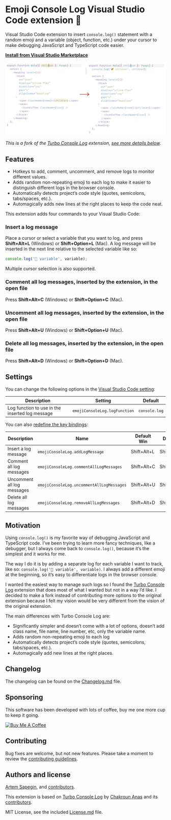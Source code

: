 # Emoji Console Log Visual Studio Code extension 🦆

Visual Studio Code extension to insert `console.log()` statement with a random emoji and a variable (object, function, etc.) under your cursor to make debugging JavaScript and TypeScript code easier.

**[Install from Visual Studio Marketplace](https://marketplace.visualstudio.com/items?itemName=sapegin.emoji-console-log)**

![Emoji Console Log Visual Studio Code extension](./images/emoji-console-log.png)

_This is a fork of the [Turbo Console Log](https://www.turboconsolelog.io) extension, [see more details below](#motivation)._

## Features

- Hotkeys to add, comment, uncomment, and remove logs to monitor different values.
- Adds random non-repeating emoji to each log to make it easier to distinguish different logs in the browser console.
- Automatically detects project’s code style (quotes, semicolons, tabs/spaces, etc.).
- Automagically adds new lines at the right places to keep the code neat.

This extension adds four commands to your Visual Studio Code:

### Insert a log message

Place a cursor or select a variable that you want to log, and press **Shift+Alt+L** (Windows) or **Shift+Option+L** (Mac). A log message will be inserted in the next line relative to the selected variable like so:

```js
console.log('🦆 variable', variable);
```

Multiple cursor selection is also supported.

### Comment all log messages, inserted by the extension, in the open file

Press **Shift+Alt+C** (Windows) or **Shift+Option+C** (Mac).

### Uncomment all log messages, inserted by the extension, in the open file

Press **Shift+Alt+U** (Windows) or **Shift+Option+U** (Mac).

### Delete all log messages, inserted by the extension, in the open file

Press **Shift+Alt+D** (Windows) or **Shift+Option+D** (Mac).

## Settings

You can change the following options in the [Visual Studio Code setting](https://code.visualstudio.com/docs/getstarted/settings):

| Description | Setting | Default |
| --- | --- | --- |
| Log function to use in the inserted log message | `emojiConsoleLog.logFunction` | `console.log` |

You can also [redefine the key bindings](https://code.visualstudio.com/docs/getstarted/keybindings):

| Description | Name | Default Win | Default Mac |
| --- | --- | --- | --- |
| Insert a log message | `emojiConsoleLog.addLogMessage` | Shift+Alt+L | Shift+Option+L |
| Comment all log messages | `emojiConsoleLog.commentAllLogMessages` | Shift+Alt+C | Shift+Option+C |
| Uncomment all log messages | `emojiConsoleLog.uncommentAllLogMessages` | Shift+Alt+U | Shift+Option+U |
| Delete all log messages | `emojiConsoleLog.removeAllLogMessages` | Shift+Alt+D | Shift+Option+D |

## Motivation

Using `console.log()` is my favorite way of debugging JavaScript and TypeScript code. I’ve been trying to learn more fancy techniques, like a debugger, but I always come back to `console.log()`, because it’s the simplest and it works for me.

The way I do it is by adding a separate log for each variable I want to track, like so: `console.log('🍕 variable', variable)`. I always add a different emoji at the beginning, so it’s easy to differentiate logs in the browser console.

I wanted the easiest way to manage such logs so I found the [Turbo Console Log](https://www.turboconsolelog.io) extension that does most of what I wanted but not in a way I’d like. I decided to make a fork instead of contributing more options to the original extension because I felt my vision would be very different from the vision of the original extension.

The main differences with Turbo Console Log are:

- Significantly simpler and doesn’t come with a lot of options, doesn’t add class name, file name, line number, etc, only the variable name.
- Adds random non-repeating emoji to each log
- Automatically detects project’s code style (quotes, semicolons, tabs/spaces, etc.).
- Automagically add new lines at the right places.

## Changelog

The changelog can be found on the [Changelog.md](./Changelog.md) file.

## Sponsoring

This software has been developed with lots of coffee, buy me one more cup to keep it going.

<a href="https://www.buymeacoffee.com/sapegin" target="_blank"><img src="https://cdn.buymeacoffee.com/buttons/lato-orange.png" alt="Buy Me A Coffee" height="51" width="217"></a>

## Contributing

Bug fixes are welcome, but not new features. Please take a moment to review the [contributing guidelines](Contributing.md).

## Authors and license

[Artem Sapegin](https://sapegin.me), and [contributors](https://github.com/sapegin/emoji-console-log/graphs/contributors).

This extension is based on [Turbo Console Log](https://github.com/Chakroun-Anas/turbo-console-log) by [ Chakroun Anas](https://github.com/Chakroun-Anas) and its [contributors](https://github.com/Chakroun-Anas/turbo-console-log/graphs/contributors).

MIT License, see the included [License.md](License.md) file.
